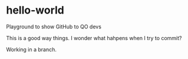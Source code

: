 # hello-world
Playground to show GitHub to QO devs

This is a good way  things.  I wonder what hahpens when I try to commit?

Working in a branch.
